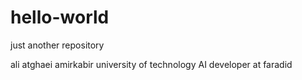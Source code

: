 # hello-world
just another repository 

ali atghaei 
amirkabir university of technology 
AI developer at faradid 
